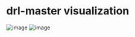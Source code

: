 # drl-master visualization
![image](https://github.com/dwzhu97/drl-master/tree/main/imgs/image1.jpg?raw=true)
![image](https://github.com/dwzhu97/drl-master/tree/main/imgs/image4.gif)
